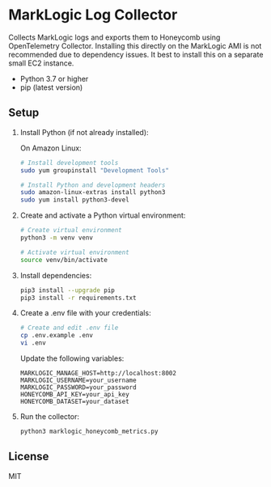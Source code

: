 # MarkLogic Log Collector

Collects MarkLogic logs and exports them to Honeycomb using OpenTelemetry Collector. Installing this directly on the MarkLogic AMI is not recommended due to dependency issues. It best to install this on a separate small EC2 instance.

- Python 3.7 or higher
- pip (latest version)

## Setup

1. Install Python (if not already installed):

   On Amazon Linux:

   ```bash
   # Install development tools
   sudo yum groupinstall "Development Tools"

   # Install Python and development headers
   sudo amazon-linux-extras install python3
   sudo yum install python3-devel
   ```

2. Create and activate a Python virtual environment:

   ```bash
   # Create virtual environment
   python3 -m venv venv

   # Activate virtual environment
   source venv/bin/activate
   ```

3. Install dependencies:

   ```bash
   pip3 install --upgrade pip
   pip3 install -r requirements.txt
   ```

4. Create a .env file with your credentials:

   ```bash
   # Create and edit .env file
   cp .env.example .env
   vi .env
   ```

   Update the following variables:

   ```
   MARKLOGIC_MANAGE_HOST=http://localhost:8002
   MARKLOGIC_USERNAME=your_username
   MARKLOGIC_PASSWORD=your_password
   HONEYCOMB_API_KEY=your_api_key
   HONEYCOMB_DATASET=your_dataset
   ```

5. Run the collector:

   ```bash
   python3 marklogic_honeycomb_metrics.py
   ```

## License

MIT
